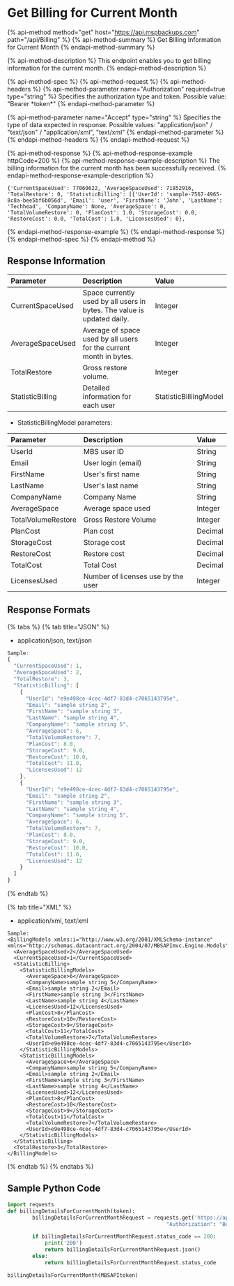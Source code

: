 # Get Billing for Current Month

{% api-method method="get" host="https://api.mspbackups.com" path="/api/Billing" %}
{% api-method-summary %}
Get Billing Information for Current Month
{% endapi-method-summary %}

{% api-method-description %}
This endpoint enables you to get billing information for the current month.
{% endapi-method-description %}

{% api-method-spec %}
{% api-method-request %}
{% api-method-headers %}
{% api-method-parameter name="Authorization" required=true type="string" %}
Specifies the authorization type and token. Possible value: "Bearer \*token\*"
{% endapi-method-parameter %}

{% api-method-parameter name="Accept" type="string" %}
Specifies the type of data expected in response. Possible values: "application/json" / "text/json" / "application/xml", "text/xml"
{% endapi-method-parameter %}
{% endapi-method-headers %}
{% endapi-method-request %}

{% api-method-response %}
{% api-method-response-example httpCode=200 %}
{% api-method-response-example-description %}
The billing information for the current month has been successfully received.
{% endapi-method-response-example-description %}

```text
{'CurrentSpaceUsed': 77060622, 'AverageSpaceUsed': 71852916, 'TotalRestore': 0, 'StatisticBilling': [{'UserId': 'sample-7567-4965-8c8a-bee5bf6b056d', 'Email': 'user', 'FirstName': 'John', 'LastName': 'Techhead', 'CompanyName': None, 'AverageSpace': 0, 'TotalVolumeRestore': 0, 'PlanCost': 1.0, 'StorageCost': 0.0, 'RestoreCost': 0.0, 'TotalCost': 1.0, 'LicensesUsed': 0},
```
{% endapi-method-response-example %}
{% endapi-method-response %}
{% endapi-method-spec %}
{% endapi-method %}

## Response Information

| Parameter | Description | Value |
| :--- | :--- | :--- |
| CurrentSpaceUsed | Space currently used by all users in bytes. The value is updated daily. | Integer |
| AverageSpaceUsed | Average of space used by all users for the current month in bytes. | Integer |
| TotalRestore | Gross restore volume. | Integer |
| StatisticBilling | Detailed information for each user | StatisticBilliingModel |

* StatisticBillingModel parameters:

| Parameter | Description | Value |
| :--- | :--- | :--- |
| UserId | MBS user ID | String |
| Email | User login \(email\) | String |
| FirstName | User's first name | String |
| LastName | User's last name | String |
| CompanyName | Company Name | String |
| AverageSpace | Average space used | Integer |
| TotalVolumeRestore | Gross Restore Volume | Integer |
| PlanCost | Plan cost | Decimal |
| StorageCost | Storage cost | Decimal |
| RestoreCost | Restore cost | Decimal |
| TotalCost | Total Cost | Decimal |
| LicensesUsed | Number of licenses use by the user | Integer |

## Response Formats

{% tabs %}
{% tab title="JSON" %}
* application/json, text/json

```javascript
Sample:
{
  "CurrentSpaceUsed": 1,
  "AverageSpaceUsed": 2,
  "TotalRestore": 3,
  "StatisticBilling": [
    {
      "UserId": "e9e498ce-4cec-4df7-83d4-c7065143795e",
      "Email": "sample string 2",
      "FirstName": "sample string 3",
      "LastName": "sample string 4",
      "CompanyName": "sample string 5",
      "AverageSpace": 6,
      "TotalVolumeRestore": 7,
      "PlanCost": 8.0,
      "StorageCost": 9.0,
      "RestoreCost": 10.0,
      "TotalCost": 11.0,
      "LicensesUsed": 12
    },
    {
      "UserId": "e9e498ce-4cec-4df7-83d4-c7065143795e",
      "Email": "sample string 2",
      "FirstName": "sample string 3",
      "LastName": "sample string 4",
      "CompanyName": "sample string 5",
      "AverageSpace": 6,
      "TotalVolumeRestore": 7,
      "PlanCost": 8.0,
      "StorageCost": 9.0,
      "RestoreCost": 10.0,
      "TotalCost": 11.0,
      "LicensesUsed": 12
    }
  ]
}
```
{% endtab %}

{% tab title="XML" %}
* application/xml, text/xml

```markup
Sample:
<BillingModels xmlns:i="http://www.w3.org/2001/XMLSchema-instance" xmlns="http://schemas.datacontract.org/2004/07/MBSAPImvc.Engine.Models">
  <AverageSpaceUsed>2</AverageSpaceUsed>
  <CurrentSpaceUsed>1</CurrentSpaceUsed>
  <StatisticBilling>
    <StatisticBillingModels>
      <AverageSpace>6</AverageSpace>
      <CompanyName>sample string 5</CompanyName>
      <Email>sample string 2</Email>
      <FirstName>sample string 3</FirstName>
      <LastName>sample string 4</LastName>
      <LicensesUsed>12</LicensesUsed>
      <PlanCost>8</PlanCost>
      <RestoreCost>10</RestoreCost>
      <StorageCost>9</StorageCost>
      <TotalCost>11</TotalCost>
      <TotalVolumeRestore>7</TotalVolumeRestore>
      <UserId>e9e498ce-4cec-4df7-83d4-c7065143795e</UserId>
    </StatisticBillingModels>
    <StatisticBillingModels>
      <AverageSpace>6</AverageSpace>
      <CompanyName>sample string 5</CompanyName>
      <Email>sample string 2</Email>
      <FirstName>sample string 3</FirstName>
      <LastName>sample string 4</LastName>
      <LicensesUsed>12</LicensesUsed>
      <PlanCost>8</PlanCost>
      <RestoreCost>10</RestoreCost>
      <StorageCost>9</StorageCost>
      <TotalCost>11</TotalCost>
      <TotalVolumeRestore>7</TotalVolumeRestore>
      <UserId>e9e498ce-4cec-4df7-83d4-c7065143795e</UserId>
    </StatisticBillingModels>
  </StatisticBilling>
  <TotalRestore>3</TotalRestore>
</BillingModels>
```
{% endtab %}
{% endtabs %}

## Sample Python Code

```python
import requests
def billingDetailsForCurrentMonth(token):
        billingDetailsForCurrentMonthRequest = requests.get('https://api.mspbackups.com/api/Billing', headers = {"Accept" : "application/json",
                                                   "Authorization": "Bearer " + token})

        if billingDetailsForCurrentMonthRequest.status_code == 200:
            print('200')
            return billingDetailsForCurrentMonthRequest.json()
        else:
            return billingDetailsForCurrentMonthRequest.status_code

billingDetailsForCurrentMonth(MBSAPItoken)
```

